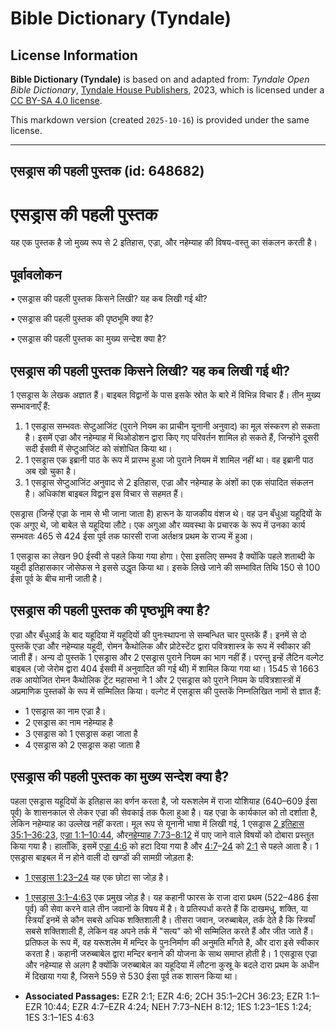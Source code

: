# Bible Dictionary (Tyndale)

## License Information

**Bible Dictionary (Tyndale)** is based on and adapted from: _Tyndale Open Bible Dictionary_, [Tyndale House Publishers](https://tyndaleopenresources.com/), 2023, which is licensed under a [CC BY-SA 4.0 license](https://creativecommons.org/licenses/by-sa/4.0/legalcode.en).

This markdown version (created `2025-10-16`) is provided under the same license.



--------------------------------

## एसड्रास की पहली पुस्तक (id: 648682)

एसड्रास की पहली पुस्तक
======================

यह एक पुस्तक है जो मुख्य रूप से 2 इतिहास, एज्रा, और नहेम्याह की विषय\-वस्तु का संकलन करती है।

पूर्वावलोकन
-----------

• एसड्रास की पहली पुस्तक किसने लिखी? यह कब लिखी गई थी?

• एसड्रास की पहली पुस्तक की पृष्ठभूमि क्या है?

• एसड्रास की पहली पुस्तक का मुख्य सन्देश क्या है?

एसड्रास की पहली पुस्तक किसने लिखी? यह कब लिखी गई थी?
----------------------------------------------------

1 एसड्रास के लेखक अज्ञात हैं। बाइबल विद्वानों के पास इसके स्रोत के बारे में विभिन्न विचार हैं। तीन मुख्य सम्भावनाएँ हैं:

1. 1 एसड्रास सम्भवतः सेप्टुआजिंट (पुराने नियम का प्राचीन यूनानी अनुवाद) का मूल संस्करण हो सकता है। इसमें एज्रा और नहेम्याह में थिओडोशन द्वारा किए गए परिवर्तन शामिल हो सकते हैं, जिन्होंने दूसरी सदी ईसवी में सेप्टुआजिंट को संशोधित किया था।
2. 1 एसड्रास एक इब्रानी पाठ के रूप में प्रारम्भ हुआ जो पुराने नियम में शामिल नहीं था। वह इब्रानी पाठ अब खो चुका है।
3. 1 एसड्रास सेप्टुआजिंट अनुवाद से 2 इतिहास, एज्रा और नहेम्याह के अंशों का एक संपादित संकलन है। अधिकांश बाइबल विद्वान इस विचार से सहमत हैं।

एसड्रास (जिन्हें एज्रा के नाम से भी जाना जाता है) हारून के याजकीय वंशज थे। वह उन बँधुआ यहूदियों के एक अगुए थे, जो बाबेल से यहूदिया लौटे। एक अगुआ और व्यवस्था के प्रचारक के रूप में उनका कार्य सम्भवतः 465 से 424 ईसा पूर्व तक फारसी राजा अर्तक्षत्र प्रथम के राज्य में हुआ।

1 एसड्रास का लेखन 90 ईस्वी से पहले किया गया होगा। ऐसा इसलिए सम्भव है क्योंकि पहले शताब्दी के यहूदी इतिहासकार जोसेफस ने इससे उद्धृत किया था। इसके लिखे जाने की सम्भावित तिथि 150 से 100 ईसा पूर्व के बीच मानी जाती है।

एसड्रास की पहली पुस्तक की पृष्ठभूमि क्या है?
--------------------------------------------

एज्रा और बँधुआई के बाद यहूदिया में यहूदियों की पुनःस्थापना से सम्बन्धित चार पुस्तकें हैं। इनमें से दो पुस्तकें एज्रा और नहेम्याह यहूदी, रोमन कैथोलिक और प्रोटेस्टेंट द्वारा पवित्रशास्त्र के रूप में स्वीकार की जाती हैं। अन्य दो पुस्तकें 1 एसड्रास और 2 एसड्रास पुराने नियम का भाग नहीं हैं। परन्तु इन्हें लैटिन वल्गेट बाइबल (जो जेरोम द्वारा 404 ईसवी में अनुवादित की गई थी) में शामिल किया गया था। 1545 से 1663 तक आयोजित रोमन कैथोलिक ट्रेंट महासभा ने 1 और 2 एसड्रास को पुराने नियम के पवित्रशास्त्रों में अप्रमाणिक पुस्तकों के रूप में सम्मिलित किया। वल्गेट में एसड्रास की पुस्तकें निम्नलिखित नामों से ज्ञात हैं:

* 1 एसड्रास का नाम एज्रा है।
* 2 एसड्रास का नाम नहेम्याह है
* 3 एसड्रास को 1 एसड्रास कहा जाता है
* 4 एसड्रास को 2 एसड्रास कहा जाता है

एसड्रास की पहली पुस्तक का मुख्य सन्देश क्या है?
-----------------------------------------------

पहला एसड्रास यहूदियों के इतिहास का वर्णन करता है, जो यरूशलेम में राजा योशियाह (640–609 ईसा पूर्व) के शासनकाल से लेकर एज्रा की सेवकाई तक फैला हुआ है। यह एज्रा के कार्यकाल को तो दर्शाता है, लेकिन नहेम्याह का उल्लेख नहीं करता। मूल रूप से यूनानी भाषा में लिखी गई, 1 एसड्रास [2 इतिहास 35:1–36:23](https://ref.ly/2Chr35:1-2Chr36:23), [एज्रा 1:1–10:44](https://ref.ly/Ezra1:1-Ezra10:44), और[नहेम्याह 7:73–8:12](https://ref.ly/Neh7:73-Neh8:12) में पाए जाने वाले विषयों को दोबारा प्रस्तुत किया गया है। हालाँकि, इसमें [एज्रा 4:6](https://ref.ly/Ezra4:6) को हटा दिया गया है और [4:7](https://ref.ly/Ezra4:7-Ezra4:24)–[24](https://ref.ly/Ezra4:7-Ezra4:24) को [2:1](https://ref.ly/Ezra2:1) से पहले आता है। 1 एसड्रास बाइबल में न होने वाली दो खण्डों की सामग्री जोड़ता है:

* [1 एसड्रास 1:23–24](https://ref.ly/1Esd1:23-1Esd1:24) यह एक छोटा सा जोड़ है।
* [1 एसड्रास 3:1–4:63](https://ref.ly/1Esd3:1-1Esd4:63) एक प्रमुख जोड़ है। यह कहानी फारस के राजा दारा प्रथम (522–486 ईसा पूर्व) की सेवा करने वाले तीन जवानों के विषय में है। वे प्रतिस्पर्धा करते हैं कि दाखमधु, शक्ति, या स्त्रियाँ इनमें से कौन सबसे अधिक शक्तिशाली है। तीसरा जवान, जरुब्बाबेल, तर्क देते है कि स्त्रियाँ सबसे शक्तिशाली हैं, लेकिन वह अपने तर्क में "सत्य" को भी सम्मिलित करते हैं और जीत जाते हैं। प्रतिफल के रूप में, वह यरूशलेम में मन्दिर के पुनःनिर्माण की अनुमति माँगते है, और दारा इसे स्वीकार करता है। कहानी जरुब्बाबेल द्वारा मन्दिर बनाने की योजना के साथ समाप्त होती है। 1 एसड्रास एज्रा और नहेम्याह से अलग है क्योंकि जरुब्बाबेल का यहूदिया में लौटना कुस्रू के बदले दारा प्रथम के अधीन में दिखाया गया है, जिसने 559 से 530 ईसा पूर्व तक शासन किया था।

* **Associated Passages:** EZR 2:1; EZR 4:6; 2CH 35:1–2CH 36:23; EZR 1:1–EZR 10:44; EZR 4:7–EZR 4:24; NEH 7:73–NEH 8:12; 1ES 1:23–1ES 1:24; 1ES 3:1–1ES 4:63


